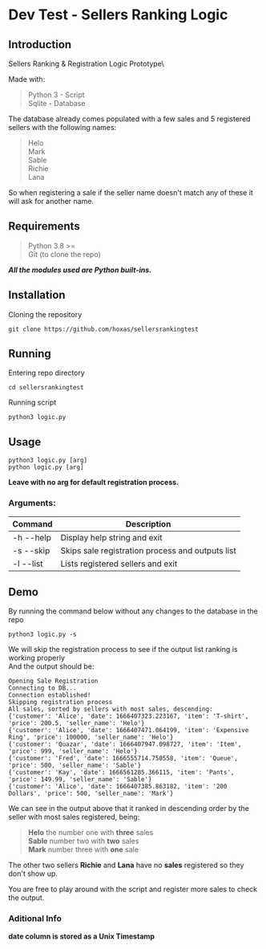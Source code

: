 # Dev Test - Sellers Ranking Logic

## Introduction
Sellers Ranking & Registration Logic Prototype\

Made with:
>Python 3 - Script\
>Sqlite - Database

The database already comes populated with a few sales and 5 registered sellers with the following names:
> Helo\
> Mark\
> Sable\
> Richie\
> Lana

So when registering a sale if the seller name doesn't match any of these it will ask for another name.

## Requirements
> Python 3.8 >=\
> Git (to clone the repo)

***All the modules used are Python built-ins.***

## Installation
Cloning the repository
```
git clone https://github.com/hoxas/sellersrankingtest
```

## Running
Entering repo directory
```
cd sellersrankingtest
```
Running script
```
python3 logic.py
```

## Usage
```
python3 logic.py [arg]
python logic.py [arg]
```
**Leave with no arg for default registration process.**
### Arguments:
| Command | Description |
| ------- | ----------- |
| -h --help | Display help string and exit |
| -s --skip | Skips sale registration process and outputs list |
| -l --list |  Lists registered sellers and exit |
          
## Demo
By running the command below without any changes to the database in the repo
```
python3 logic.py -s
```
We will skip the registration process to see if the output list ranking is working properly\
And the output should be:
```
Opening Sale Registration
Connecting to DB... 
Connection established!
Skipping registration process
All sales, sorted by sellers with most sales, descending:
{'customer': 'Alice', 'date': 1666407323.223167, 'item': 'T-shirt', 'price': 200.5, 'seller_name': 'Helo'}
{'customer': 'Alice', 'date': 1666407471.064199, 'item': 'Expensive Ring', 'price': 100000, 'seller_name': 'Helo'}
{'customer': 'Quazar', 'date': 1666407947.098727, 'item': 'Item', 'price': 999, 'seller_name': 'Helo'}
{'customer': 'Fred', 'date': 1666555714.750558, 'item': 'Queue', 'price': 500, 'seller_name': 'Sable'}
{'customer': 'Kay', 'date': 1666561285.366115, 'item': 'Pants', 'price': 149.99, 'seller_name': 'Sable'}
{'customer': 'Alice', 'date': 1666407385.863182, 'item': '200 Dollars', 'price': 500, 'seller_name': 'Mark'}
```
We can see in the output above that it ranked in descending order by the seller with most sales registered, being:
> **Helo** the number one with **three** sales\
> **Sable** number two with **two** sales\
> **Mark** number three with **one** sale

The other two sellers **Richie** and **Lana** have no **sales** registered so they don't show up. 

You are free to play around with the script and register more sales to check the output.

### Aditional Info

**date column is stored as a Unix Timestamp**